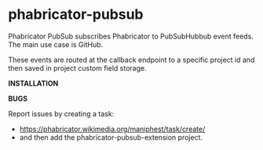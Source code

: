 phabricator-pubsub
==================

Phabricator PubSub subscribes Phabricator to PubSubHubbub event feeds.  The main use case is GitHub.

These events are routed at the callback endpoint to a specific project id and then saved in project custom field storage.
 
**INSTALLATION**

**BUGS**

Report issues by creating a task:

-  https://phabricator.wikimedia.org/maniphest/task/create/
-  and then add the phabricator-pubsub-extension project.
